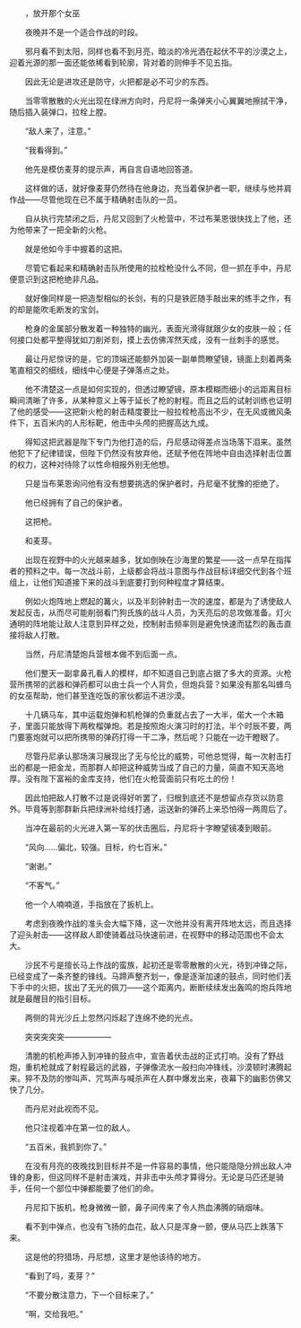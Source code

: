 　　，放开那个女巫

　　夜晚并不是一个适合作战的时段。

　　邪月看不到太阳，同样也看不到月亮，暗淡的冷光洒在起伏不平的沙漠之上，迎着光源的那一面还能依稀看到轮廓，背对着的则伸手不见五指。

　　因此无论是进攻还是防守，火把都是必不可少的东西。

　　当零零散散的火光出现在绿洲方向时，丹尼将一条弹夹小心翼翼地擦拭干净，随后插入装弹口，拉栓上膛。

　　“敌人来了，注意。”

　　“我看得到。”

　　他先是模仿麦芽的提示声，再自言自语地回答道。

　　这样做的话，就好像麦芽仍然待在他身边，充当着保护者一职，继续与他并肩作战——尽管他现在已不属于精确射击队的一员。

　　自从执行完禁闭之后，丹尼又回到了火枪营中，不过布莱恩很快找上了他，还为他带来了一把全新的火枪。

　　就是他如今手中握着的这把。

　　尽管它看起来和精确射击队所使用的拉栓枪没什么不同，但一抓在手中，丹尼便意识到这把枪绝非凡品。

　　就好像同样是一把造型相似的长剑，有的只是铁匠随手敲出来的练手之作，有的却是能吹毛断发的宝剑。

　　枪身的金属部分散发着一种独特的幽光，表面光滑得就跟少女的皮肤一般；任何接口处都平整得犹如刀削斧刻，摸上去仿佛浑然天成，没有一丝刺手的感觉。

　　最让丹尼惊讶的是，它的顶端还能额外加装一副单筒瞭望镜，镜面上刻着两条笔直相交的细线，细线中心便是子弹落点之处。

　　他不清楚这一点是如何实现的，但透过瞭望镜，原本模糊而细小的远距离目标瞬间清晰了许多，从某种意义上等于延长了枪的射程。而且之后的试射训练也证明了他的感受——这把新火枪的射击精度要比一般拉栓枪高出不少，在无风或微风条件下，五百米内的人形标靶，他击中头颅的把握高达九成。

　　得知这把武器是陛下专门为他打造的后，丹尼感动得差点当场落下泪来。虽然他犯下了纪律错误，但陛下仍然没有放弃他，还赋予他在阵地中自由选择射击位置的权力，这种对待除了以性命相报外别无他想。

　　只是当布莱恩询问他有没有想要挑选的保护者时，丹尼毫不犹豫的拒绝了。

　　他已经拥有了自己的保护者。

　　这把枪。

　　和麦芽。

　　出现在视野中的火光越来越多，犹如倒映在沙海里的繁星——这一点早在指挥者的预料之中。每一次战斗前，上级都会将战斗意图与作战目标详细交代到各个班组上，让他们知道接下来的战斗到底要打到何种程度才算结束。

　　例如火炮阵地上燃起的篝火，以及半刻钟射击一次的速度，都是为了诱使敌人发起反击，从而尽可能削弱看门狗氏族的战斗人员，为天亮后的总攻做准备。灯火通明的阵地能让敌人注意到异样之处，控制射击频率则是避免快速而猛烈的轰击直接将敌人打散。

　　当然，丹尼清楚炮兵营根本做不到后面一点。

　　他们整天一副拿鼻孔看人的模样，却不知道自己到底占据了多大的资源。火枪营所携带的武器和弹药都可以由士兵一个人背负，但炮兵营？如果没有那名叫蜂鸟的女巫帮助，他们甚至连吃饭的家伙都运不进沙漠。

　　十几辆马车，其中运载炮弹和机枪弹的负重就占去了一大半，偌大一个木箱子，里面只能放得下两枚榴弹炮。若是按照炮火演习时的打法，半个时辰不要，两门要塞炮就可以把所携带的弹药打得一干二净，然后呢？只能在一边干瞪眼了。

　　尽管丹尼承认那场演习展现出了无与伦比的威势，可他总觉得，每一次射击打出的都是一把金龙，而那群人却把这种威势当成了自己的力量，简直不知天高地厚。没有陛下富裕的金库支持，他们在火枪营面前只有吃土的份！

　　因此怕把敌人打散不过是说得好听罢了，归根到底还不是想留点存货以防意外。毕竟等到那群新兵把绿洲补给线打通，运送新的弹药上来恐怕得一两周后了。

　　当冲在最前的火光进入第一军的伏击圈后，丹尼将十字瞭望镜凑到眼前。

　　“风向……偏北，较强。目标，约七百米。”

　　“谢谢。”

　　“不客气。”

　　他一个人喃喃道，手指放在了扳机上。

　　考虑到夜晚作战的准头会大幅下降，这一次他并没有离开阵地太远，而且选择了迎头射击——这样敌人即使骑着战马快速前进，在视野中的移动范围也不会太大。

　　沙民不亏是擅长马上作战的蛮族，起初还是零零散散的火光，待到冲锋之际，已经变成了一条齐整的锋线。马蹄声整齐划一，像是逐渐加速的鼓点，同时他们丢下手中的火把，拔出了无光的佩刀——这个距离内，断断续续发出轰鸣的炮兵阵地就是最醒目的指引目标。

　　两侧的背光沙丘上忽然闪烁起了连绵不绝的光点。

　　突突突突突——————

　　清脆的机枪声掺入到冲锋的鼓点中，宣告着伏击战的正式打响。没有了野战炮，重机枪就成了射程最远的武器，子弹像流水一般扫向冲锋线，沙漠顿时沸腾起来。猝不及防的惨叫声、咒骂声与喊杀声在人群中爆发出来，夜幕下的幽影仿佛又快了几分。

　　而丹尼对此视而不见。

　　他只注视着冲在第一位的敌人。

　　“五百米，我抓到你了。”

　　在没有月亮的夜晚找到目标并不是一件容易的事情，他只能隐隐分辨出敌人冲锋的身影，但这同样不是射击演戏，并非击中头颅才算得分。无论是马匹还是骑手，任何一个部位中弹都能要了他们的命。

　　丹尼扣下扳机，枪身微微一颤，鼻子间传来了令人热血沸腾的硝烟味。

　　看不到中弹点，也没有飞扬的血花，敌人只是浑身一颤，便从马匹上跌落下来。

　　这是他的狩猎场，丹尼想，这里才是他该待的地方。

　　“看到了吗，麦芽？”

　　“不要分散注意力，下一个目标来了。”

　　“啊，交给我吧。”
